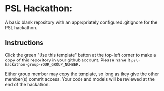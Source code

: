 # PSL Hackathon:

A basic blank repository with an appropriately configured .gitignore for the PSL hackathon.

## Instructions

Click the green "Use this template" button at the top-left corner to make a copy of this repository in your github account. Please name it `psl-hackathon-group-YOUR_GROUP_NUMBER.`

Either group member may copy the template, so long as they give the other member(s) commit access. Your code and models will be reviewed at the end of the hackathon.
